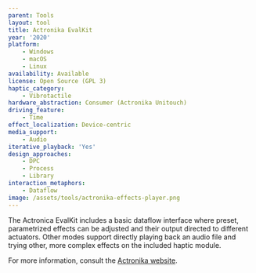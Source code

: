 ```yaml
---
parent: Tools
layout: tool
title: Actronika EvalKit
year: '2020'
platform:
    - Windows
    - macOS
    - Linux
availability: Available
license: Open Source (GPL 3)
haptic_category:
    - Vibrotactile
hardware_abstraction: Consumer (Actronika Unitouch)
driving_feature:
    - Time
effect_localization: Device-centric
media_support:
    - Audio
iterative_playback: 'Yes'
design_approaches:
    - DPC
    - Process
    - Library
interaction_metaphors:
    - Dataflow
image: /assets/tools/actronika-effects-player.png
---
```

The Actronica EvalKit includes a basic dataflow interface where preset, parametrized effects can be adjusted and their output directed to different actuators.
Other modes support directly playing back an audio file and trying other, more complex effects on the included haptic module.

For more information, consult the [Actronika website](https://www.actronika.com/).
